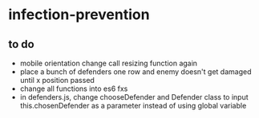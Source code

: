 # infection-prevention

## to do
- mobile orientation change call resizing function again
- place a bunch of defenders one row and enemy doesn't get damaged until x position passed 
- change all functions into es6 fxs
- in defenders.js, change chooseDefender and Defender class to input this.chosenDefender as a parameter instead of using global variable



